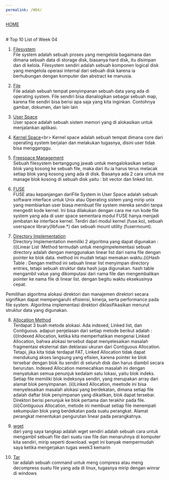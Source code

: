 ```yaml
---
permalink: /W04/
---
```

[HOME](../)

<br>
# Top 10 List of Week 04

1. [Filesystem](https://www.techopedia.com/definition/5510/file-system)<br>
File system adalah sebuah proses yang mengelola bagaimana dan dimana sebuah data di storage disk, biasanya
hard disk, itu disimpan dan di kelola. Filesystem sendiri adalah sebuah komponen logical disk yang mengelola operasi internal dari
sebuah disk karena ia berhubungan dengan komputer dan abstract ke manusia.

2. [File](https://www.lifewire.com/what-is-a-file-2625878)<br>
File adalah sebuah tempat penyimpanan sebuah data yang ada di operating system. File sendiri bisa dianalogikan sebagai sebuah map,
karena file sendiri bisa berisi apa saja yang kita inginkan. Contohnya gambar, dokumen, dan lain lain


3. [User Space](https://www.malwarebytes.com/computer-virus/)<br>
User space adalah sebuah sistem memori yang di alokasikan untuk menjalankan aplikasi.

4. [Kernel Space](https://www.quora.com/What-is-the-difference-between-user-space-and-the-kernel-space#:~:text=Kernel%20space%20is%20where%20the,in%20which%20user%20processes%20run.)<br>
Kernel space adalah sebuah tempat dimana core dari operating system berjalan dan melakukan tugasnya, disini user tidak bisa
mengganggu.

5. [Freespace Management](https://www.javatpoint.com/os-free-space-management)<br>
Sebuah filesystem bertanggung jawab untuk mengalokasikan setiap blok yang kosong ke sebuah file, maka dari itu ia harus terus melacak setiap blok yang kosong yang ada
di disk. Biasanya ada 2 cara untuk me manage blok kosong di sebuah disk yaitu : bit vector dan linked list.

6. [FUSE](https://www.kernel.org/doc/html/latest/filesystems/fuse.html)<br>
FUSE atau kepanjangan dariFile System in User Space adalah sebuah software interface untuk Unix atau Operating sistem yang mirip 
unix yang membiarkan user biasa membuat file system mereka sendiri tanpa mengedit kode kernel. Ini bisa dilakukan dengan cara 
me run kode file system yang ada di user space sementara modul FUSE hanya menjadi jembatan ke interface kernel.
Terdiri dari modul kernel (fuse.ko), sebuah userspace library(libfuse.*) dan sebuah mount utility (fusermount). 

7. [Directory Implementation](https://padakuu.com/article/93-directory-implementation)<br>
Directory Implementation memiliki 2 algoritma yang dapat digunakan :(i)Linear List :Method termudah untuk mengimpelementasi sebuah directory adalah dengan menggunakan linear list dari nama file dengan pointer ke blok data.
method ini mudah tetapi memakan waktu.(ii)Hash Table : Dengan method ini sebuah linear list menyimpan directory entries, tetapi sebuah struktur data hash juga digunakan.
hash table mengambil value yang dikomputasi dari nama file dan mengembalikan pointer ke nama file di linear list. dengan begitu waktu eksekusinya cepat.

Pemilihan algoritma alokasi direktori dan manajemen direktori secara signifikan dapat mempengaruhi efisiensi, kinerja, 
serta performance pada file system. Algoritma implementasi direktori diklasifikasikan menurut struktur data yang digunakan. 

8. [Allocation Method](https://www.academia.edu/42880365/Operating_System_Concepts_10th_Edition)<br>
Terdapat 3 buah metode alokasi. Ada indexed, Linked list, dan Contiguous. adapun penjelasan dari setiap metode berikut adalah :
(i)Indexed Allocation, ketika kita memperhatikan mengenai Linked Allocation, bahwa alokasi tersebut dapat menyelesaikan masalah 
fragmentasi eksternal dan deklarasi ukuran dari Contiguous Allocation. Tetapi, jika kita tidak terdapat FAT, Linked Allocation 
tidak dapat mendukung akses langsung yang efisien, karena pointer ke blok tersebar dengan blok itu sendiri di seluruh disk dan 
harus diambil secara berurutan. Indexed Allocation memecahkan masalah ini dengan menyatukan semua penunjuk kedalam satu lokasi, 
yaitu blok indeks. Setiap file memiliki blok indeksnya sendiri, yang merupakan array dari alamat blok penyimpanan. 
(ii)Linked Allocation, meetode ini bisa menyelesaikan masalah alokasi yang berdekatan, dimana setiap file adalah daftar blok 
penyimpanan yang dikaitkan, blok dapat tersebar. Direktori berisi penunjuk ke blok pertama dan terakhir pada file.
(iii)Contiguous Allocation, metode ini membuat setiap file menempati sekumpulan blok yang berdekatan pada suatu perangkat. 
Alamat perangkat menentukan pengurutan linear pada perangkatnya. 

9. [wget](https://www.hostinger.co.id/tutorial/wget-command/)<br>
dari yang saya tangkap adalah wget sendiri adalah sebuah cara untuk mengambil sebuah file dari suatu raw file dan menaruhnya di komputer
kita sendiri, mirip seperti download. wget ini banyak mempermudah saya ketika mengerjakan tugas week3 kemarin

10. [Tar](https://www.hostinger.co.id/tutorial/tar-linux/)<br>
tar adalah sebuah command untuk meng compress atau meng decompress suatu file yang ada di linux, tugasnya mirip dengan winrar di windows


